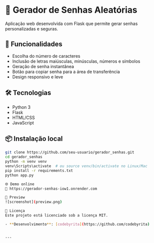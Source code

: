 # 🔐 Gerador de Senhas Aleatórias

Aplicação web desenvolvida com Flask que permite gerar senhas personalizadas e seguras.

## 🚀 Funcionalidades

- Escolha do número de caracteres
- Inclusão de letras maiúsculas, minúsculas, números e símbolos
- Geração de senha instantânea
- Botão para copiar senha para a área de transferência
- Design responsivo e leve

## 🛠 Tecnologias

- Python 3
- Flask
- HTML/CSS
- JavaScript

## 📦 Instalação local

```bash
git clone https://github.com/seu-usuario/gerador_senhas.git
cd gerador_senhas
python -m venv venv
venv\Scripts\activate  # ou source venv/bin/activate no Linux/Mac
pip install -r requirements.txt
python app.py

🌐 Demo online
🔗 https://gerador-senhas-iow1.onrender.com

📸 Preview
![screenshot](preview.png)

📄 Licença
Este projeto está licenciado sob a licença MIT.

- **Desenvolvimento**: [codebyrita](https://github.com/codebyrita)


---


